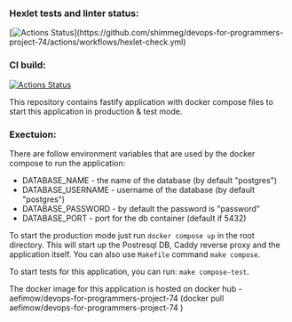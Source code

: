 ### Hexlet tests and linter status:
[![Actions Status](https://github.com/shimmeg/devops-for-programmers-project-74/workflows/hexlet-check/badge.svg?)](https://github.com/shimmeg/devops-for-programmers-project-74/actions/workflows/hexlet-check.yml) 
### CI build:
[![Actions Status](https://github.com/shimmeg/devops-for-programmers-project-74/workflows/CI/badge.svg)](https://github.com/shimmeg/devops-for-programmers-project-74/actions/workflows/push.yml)


This repository contains fastify application with docker compose files to start this application in production & test mode. 

### Exectuion:
There are follow environment variables that are used by the docker compose to run the application:

- DATABASE_NAME - the name of the database (by default "postgres")
- DATABASE_USERNAME - username of the database (by default "postgres")
- DATABASE_PASSWORD - by default the password is "password"
- DATABASE_PORT - port for the db container (default if 5432)


To start the production mode just run 
`docker compose up` 
in the root directory. This will start up the Postresql DB, Caddy reverse proxy and the application itself.
You can also use `Makefile` command 
`make compose`.

To start tests for this application, you can run:
`make compose-test`.

The docker image for this application is hosted on docker hub - aefimow/devops-for-programmers-project-74 (docker pull aefimow/devops-for-programmers-project-74 )
